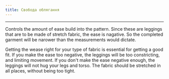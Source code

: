 ```yaml
---
title: Свобода облягання
---
```


***

Controls the amount of ease build into the pattern. Since these are leggings that are to be made of stretch fabric,
the ease is nagative. So the completed garment will be narower than the measurements would dictate.

<Note>
Getting the wease right for your type of fabric is essential for getting a good fit. If you make the ease 
too negative, the leggings will be too constricting, and limiting movement. If you don't make the ease
negative enough, the leggings will not hug your legs and torso. The fabric should be stretched in all
places, without being too tight.
